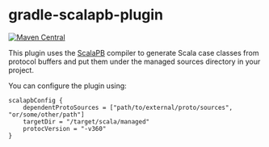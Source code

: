 gradle-scalapb-plugin
==================

[![Maven Central](https://maven-badges.herokuapp.com/maven-central/com.charlesahunt/scalapb.gradle.plugin/badge.svg)](https://maven-badges.herokuapp.com/maven-central/com.charlesahunt/scalapb.gradle.plugin)


This plugin uses the [ScalaPB](http://scalapb.github.io) compiler to generate Scala case classes from protocol buffers
 and put them under the managed sources directory in your project.

You can configure the plugin using: 

```
scalapbConfig {
    dependentProtoSources = ["path/to/external/proto/sources", "or/some/other/path"]
    targetDir = "/target/scala/managed"
    protocVersion = "-v360"
}
```